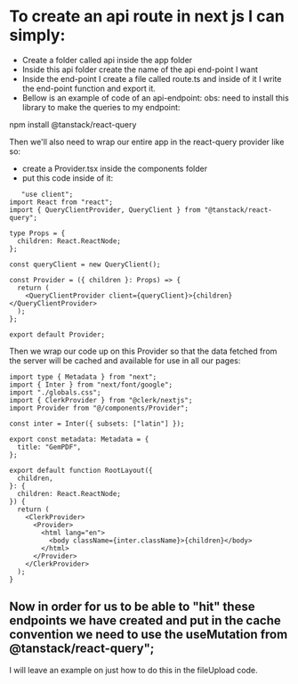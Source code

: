# To create an api route in next js I can simply:
- Create a folder called api inside the app folder
- Inside this api folder create the name of the api end-point I want
- Inside the end-point I create a file called route.ts and inside of it I write the end-point function and export it.
- Bellow is an example of code of an api-endpoint:
obs: need to install this library to make the queries to my endpoint:

 npm install @tanstack/react-query

 Then we'll also need to wrap our entire app in the react-query provider like so:
 - create a Provider.tsx inside the components folder
 - put this code inside of it:
```
   "use client";
import React from "react";
import { QueryClientProvider, QueryClient } from "@tanstack/react-query";

type Props = {
  children: React.ReactNode;
};

const queryClient = new QueryClient();

const Provider = ({ children }: Props) => {
  return (
    <QueryClientProvider client={queryClient}>{children}</QueryClientProvider>
  );
};

export default Provider;

```
Then we wrap our code up on this Provider so that the data fetched from the server will be cached and available for use in all our pages:


```
import type { Metadata } from "next";
import { Inter } from "next/font/google";
import "./globals.css";
import { ClerkProvider } from "@clerk/nextjs";
import Provider from "@/components/Provider";

const inter = Inter({ subsets: ["latin"] });

export const metadata: Metadata = {
  title: "GemPDF",
};

export default function RootLayout({
  children,
}: {
  children: React.ReactNode;
}) {
  return (
    <ClerkProvider>
      <Provider>
        <html lang="en">
          <body className={inter.className}>{children}</body>
        </html>
      </Provider>
    </ClerkProvider>
  );
}

```


## Now in order for us to be able to "hit" these endpoints we have created and put in the cache convention we need to use the useMutation from @tanstack/react-query";
I will leave an example on just how to do this in the fileUpload code.

